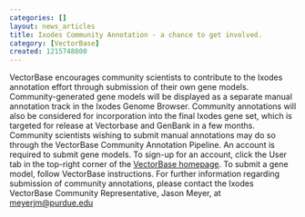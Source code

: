 ```yaml
---
categories: []
layout: news_articles
title: Ixodes Community Annotation - a chance to get involved.
category: [VectorBase]
created: 1215748800
---
```

VectorBase encourages community scientists to contribute to the Ixodes annotation effort through submission of their own gene models. Community-generated gene models will be displayed as a separate manual annotation track in the Ixodes Genome Browser. Community annotations will also be considered for incorporation into the final Ixodes gene set, which is targeted for release at Vectorbase and GenBank in a few months.  
Community scientists wishing to submit manual annotations may do so through the VectorBase Community Annotation Pipeline. An account is required to submit gene models. To sign-up for an account, click the User tab in the top-right corner of the <a href="http://www.vectorbase.org/index.php">VectorBase homepage</a>. To submit a gene model, follow VectorBase instructions.  For further information regarding submission of community annotations, please contact the Ixodes VectorBase Community Representative, Jason Meyer, at meyerjm@purdue.edu
